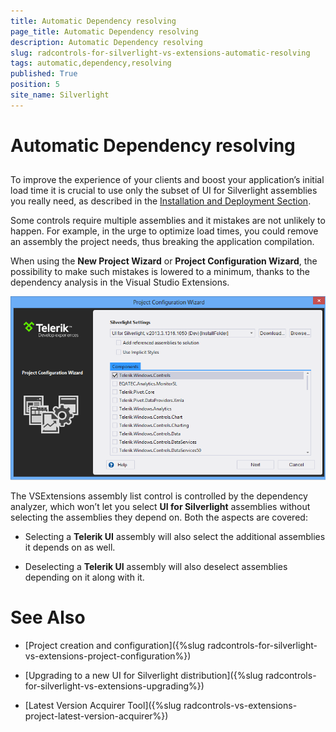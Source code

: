 ```yaml
---
title: Automatic Dependency resolving
page_title: Automatic Dependency resolving
description: Automatic Dependency resolving
slug: radcontrols-for-silverlight-vs-extensions-automatic-resolving
tags: automatic,dependency,resolving
published: True
position: 5
site_name: Silverlight
---
```


# Automatic Dependency resolving



## 

To improve the experience of your clients and boost your application’s initial load time it is crucial to use only the subset of UI for Silverlight assemblies you really need, as described in the [Installation and Deployment Section](50B1CE13-5FE2-4B7D-ACED-2E61D637EB5A). 

Some controls require multiple assemblies and it mistakes are not unlikely to happen. For example, in the urge to optimize load times, you could remove an assembly the project needs, thus breaking the application compilation.

When using the __New Project Wizard__ or __Project Configuration Wizard__, the possibility to make such mistakes is lowered to a minimum, thanks to the dependency analysis in the Visual Studio Extensions.

![Project Configuration Wizard](images/VSExtensions_SL_ProjectConfigWizard.png)

The VSExtensions assembly list control is controlled by the dependency analyzer, which won’t let you select __UI for Silverlight__ assemblies without selecting the assemblies they depend on. Both the aspects are covered:

* Selecting a __Telerik UI__ assembly will also select the additional assemblies it depends on as well. 

* Deselecting a __Telerik UI__ assembly will also deselect assemblies depending on it along with it.  

# See Also

 * [Project creation and configuration]({%slug radcontrols-for-silverlight-vs-extensions-project-configuration%})

 * [Upgrading to a new UI for Silverlight distribution]({%slug radcontrols-for-silverlight-vs-extensions-upgrading%})

 * [Latest Version Acquirer Tool]({%slug radcontrols-vs-extensions-project-latest-version-acquirer%})
